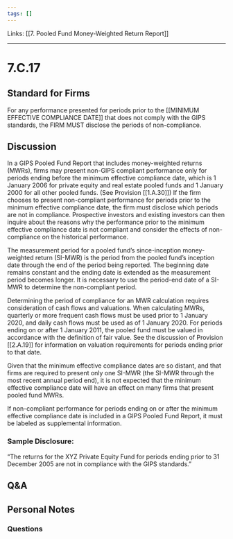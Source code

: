 ```yaml
---
tags: []
---
```

Links: [[7. Pooled Fund Money-Weighted Return Report]]
___
# 7.C.17
## Standard for Firms
For any performance presented for periods prior to the [[MINIMUM EFFECTIVE COMPLIANCE DATE]] that does not comply with the GIPS standards, the FIRM MUST disclose the periods of non-compliance.
## Discussion
In a GIPS Pooled Fund Report that includes money-weighted returns (MWRs), firms may present non-GIPS compliant performance only for periods ending before the minimum effective compliance date, which is 1 January 2006 for private equity and real estate pooled funds and 1 January 2000 for all other pooled funds. (See Provision [[1.A.30]]) If the firm chooses to present non-compliant performance for periods prior to the minimum effective compliance date, the firm must disclose which periods are not in compliance. Prospective investors and existing investors can then inquire about the reasons why the performance prior to the minimum effective compliance date is not compliant and consider the effects of non-compliance on the historical performance.

The measurement period for a pooled fund’s since-inception money-weighted return (SI-MWR) is the period from the pooled fund’s inception date through the end of the period being reported. The beginning date remains constant and the ending date is extended as the measurement period becomes longer. It is necessary to use the period-end date of a SI-MWR to determine the non-compliant period.

Determining the period of compliance for an MWR calculation requires consideration of cash flows and valuations. When calculating MWRs, quarterly or more frequent cash flows must be used prior to 1 January 2020, and daily cash flows must be used as of 1 January 2020. For periods ending on or after 1 January 2011, the pooled fund must be valued in accordance with the definition of fair value. See the discussion of Provision [[2.A.19]] for information on valuation requirements for periods ending prior to that date.

Given that the minimum effective compliance dates are so distant, and that firms are required to present only one SI-MWR (the SI-MWR through the most recent annual period end), it is not expected that the minimum effective compliance date will have an effect on many firms that present pooled fund MWRs.

If non-compliant performance for periods ending on or after the minimum effective compliance date is included in a GIPS Pooled Fund Report, it must be labeled as supplemental information.
### Sample Disclosure:
“The returns for the XYZ Private Equity Fund for periods ending prior to 31 December 2005 are not in compliance with the GIPS standards.”
## Q&A

## Personal Notes

### Questions